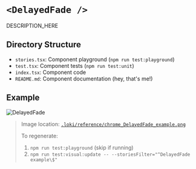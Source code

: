 # `<DelayedFade />`

DESCRIPTION_HERE

## Directory Structure

- `stories.tsx`: Component playground (`npm run test:playground`)
- `test.tsx`: Component tests (`npm run test:unit`)
- `index.tsx`: Component code
- `README.md`: Component documentation (hey, that's me!)

## Example

![DelayedFade](../../../.loki/reference/chrome_DelayedFade_example.png)

> Image location: [`.loki/reference/chrome_DelayedFade_example.png`](../../../.loki/reference/chrome_DelayedFade_example.png)
> 
> To regenerate: 
> 1. `npm run test:playground` (skip if running)
> 1. `npm run test:visual:update -- --storiesFilter="^DelayedFade example\$"`